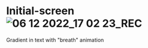 # Initial-screen![06 12 2022_17 02 23_REC](https://user-images.githubusercontent.com/116494380/205961879-3de932b9-7212-40b4-98fc-4fb9d3cc7ad8.png)
Gradient in text with "breath" animation
